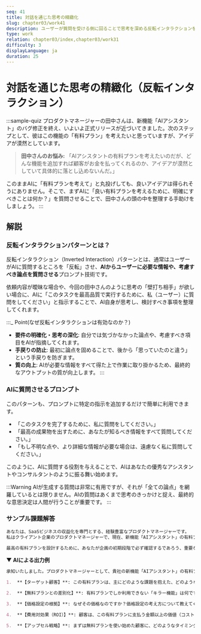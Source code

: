 ```yaml
---
seq: 41
title: 対話を通じた思考の精緻化
slug: chapter03/work41
description: ユーザーが質問を受ける側に回ることで思考を深める反転インタラクションを学ぶ
type: work
relation: chapter03/index,chapter03/work31
difficulty: 3
displayLanguage: ja
duration: 25
---
```


# 対話を通じた思考の精緻化（反転インタラクション）

:::sample-quiz
プロダクトマネージャーの田中さんは、新機能「AIアシスタント」のバグ修正を終え、いよいよ正式リリースが近づいてきました。次のステップとして、彼はこの機能の「有料プラン」を考えたいと思っていますが、アイデアが漠然としています。

> **田中さんのお悩み:**
> 「AIアシスタントの有料プランを考えたいのだが、どんな機能を追加すれば顧客がお金を払ってくれるのか、アイデアが漠然としていて具体的に落とし込めないんだ。」

このままAIに「有料プランを考えて」と丸投げしても、良いアイデアは得られそうにありません。そこで、まずAIに「良い有料プランを考えるために、明確にすべきことは何か？」を質問させることで、田中さんの頭の中を整理する手助けをしましょう。
:::

## 解説

### 反転インタラクションパターンとは？

反転インタラクション（Inverted Interaction）パターンとは、通常はユーザーがAIに質問するところを「反転」させ、**AIからユーザーに必要な情報や、考慮すべき論点を質問させる**プロンプト技術です。

依頼内容が曖昧な場合や、今回の田中さんのように思考の「壁打ち相手」が欲しい場合に、AIに「このタスクを最高品質で実行するために、私（ユーザー）に質問をしてください」と指示することで、AI自身が思考し、検討すべき事項を整理してくれます。

:::_ Point(なぜ反転インタラクションは有効なのか？)
- **要件の明確化・思考の深化**: 自分では気づかなかった論点や、考慮すべき項目をAIが指摘してくれます。
- **手戻りの防止**: 最初に論点を固めることで、後から「思っていたのと違う」という手戻りを防ぎます。
- **質の向上**: AIが必要な情報をすべて得た上で作業に取り掛かるため、最終的なアウトプットの質が向上します。
:::

### AIに質問させるプロンプト

このパターンも、プロンプトに特定の指示を追加するだけで簡単に利用できます。

- 「このタスクを完了するために、私に質問をしてください。」
- 「最高の成果物を出すために、あなたが知るべき情報をすべて質問してください。」
- 「もし不明な点や、より詳細な情報が必要な場合は、遠慮なく私に質問してください。」

このように、AIに質問する役割を与えることで、AIはあなたの優秀なアシスタントやコンサルタントのように振る舞い始めます。

:::Warning
AIが生成する質問は非常に有用ですが、それが「全ての論点」を網羅しているとは限りません。AIの質問はあくまで思考のきっかけと捉え、最終的な意思決定は人間が行うことが重要です。
:::

### サンプル課題解答
```markdown
あなたは、SaaSビジネスの収益化を専門とする、経験豊富なプロダクトマネージャーです。
私はクライアント企業のプロダクトマネージャーで、現在、新機能「AIアシスタント」の有料プランを企画したいと考えています。

最高の有料プランを設計するために、あなたが企画の初期段階で必ず確認するであろう、重要な論点を質問形式で5つ提示してください。
```

**▼ AIによる出力例**
```markdown
承知いたしました。プロダクトマネージャーとして、貴社の新機能「AIアシスタント」の有料プランを成功に導くため、以下の5つの重要な質問をさせていただきます。

1.  **【ターゲット顧客】**: この有料プランは、主にどのような課題を抱えた、どのような顧客に使ってもらうことを想定していますか？（例：「個人事業主」「中小企業のマーケティング部門」「大企業の営業部門」など）

2.  **【無料プランとの差別化】**: 有料プランでしか利用できない「キラー機能」は何ですか？顧客が「これがあるならお金を払う価値がある」と感じる、無料プランとの明確な違いはどこに設定しますか？

3.  **【価格設定の根拠】**: なぜその価格なのですか？価格設定の考え方について教えてください。（例：「競合製品の価格を参考にする」「機能の数に応じて松竹梅の3プランを用意する」「利用量に応じた従量課金制にする」など）

4.  **【費用対効果（ROI）】**: 顧客は、この有料プランに支払う金額以上の価値（コスト削減や売上向上など）を、具体的にどのように得ることができますか？その費用対効果を、我々は顧客に明確に説明できますか？

5.  **【アップセル戦略】**: まずは無料プランを使い始めた顧客に、どのようなタイミングで、どのようなメッセージを伝えれば、有料プランへ移行してくれると考えますか？
```
